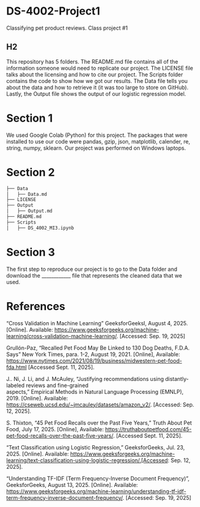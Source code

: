 # DS-4002-Project1
Classifying pet product reviews. Class project #1

## H2 
This repository has 5 folders. The README.md file contains all of the information someone would need to replicate our project. The LICENSE file talks about the licensing and how to cite our project. The Scripts folder contains the code to show how we got our results. The Data file tells you about the data and how to retrieve it (it was too large to store on GitHub). Lastly, the Output file shows the output of our logistic regression model.

# Section 1
  We used Google Colab (Python) for this project. The packages that were installed to use our code were pandas, gzip, json, matplotlib, calender, re, string, numpy, sklearn. Our project was performed on Windows laptops.

# Section 2
```bash
├── Data
│   ├── Data.md
├── LICENSE
├── Output
│   ├── Output.md
├── README.md
├── Scripts
│   ├── DS_4002_MI3.ipynb
```
  
  # Section 3
  The first step to reproduce our project is to go to the Data folder and download the ____________ file that represents the cleaned data that we used. 

  # References
“Cross Validation in Machine Learning” GeeksforGeeksI, August 4, 2025. [Online]. Available:
	https://www.geeksforgeeks.org/machine-learning/cross-validation-machine-learning/.
	 [Accessed: Sep. 19, 2025]
   
Grullón-Paz, “Recalled Pet Food May Be Linked to 130 Dog Deaths, F.D.A. Says”
New York Times, para. 1-2, August 19, 2021. [Online], Available: https://www.nytimes.com/2021/08/19/business/midwestern-pet-food-fda.html [Accessed Sept. 11, 2025].

  J.. Ni, J. Li, and J. McAuley, “Justifying recommendations using distantly-labeled reviews and fine-grained   
aspects,” Empirical Methods in Natural Language Processing (EMNLP), 2019. [Online]. Available:      https://cseweb.ucsd.edu/~jmcauley/datasets/amazon_v2/. [Accessed: Sep. 12, 2025].

S. Thixton, “45 Pet Food Recalls over the Past Five Years,” Truth About Pet Food, July 17, 2025. [Online],
	Available: https://truthaboutpetfood.com/45-pet-food-recalls-over-the-past-five-years/. [Accessed Sept. 11, 
	2025].

“Text Classification using Logistic Regression,” GeeksforGeeks, Jul. 23, 2025. [Online]. Available: 
https://www.geeksforgeeks.org/machine-learning/text-classification-using-logistic-regression/.[Accessed: Sep. 12, 2025].

“Understanding TF-IDF (Term Frequency-Inverse Document Frequency)”, GeeksforGeeks, August 13, 2025. 
	[Online]. Available:
https://www.geeksforgeeks.org/machine-learning/understanding-tf-idf-term-frequency-inverse-document-frequency/. 
	[Accessed: Sep. 19, 2025]


